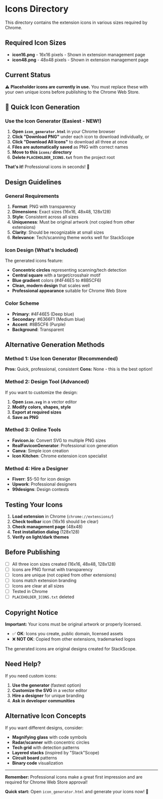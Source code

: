 # Icons Directory

This directory contains the extension icons in various sizes required by Chrome.

## Required Icon Sizes

- **icon16.png** - 16x16 pixels - Shown in extension management page
- **icon48.png** - 48x48 pixels - Shown in extension management page

## Current Status

⚠️ **Placeholder icons are currently in use.** You must replace these with your own unique icons before publishing to the Chrome Web Store.

## 🚀 Quick Icon Generation

### Use the Icon Generator (Easiest - NEW!)

1. **Open `icon_generator.html`** in your Chrome browser
2. **Click "Download PNG"** under each icon to download individually, or
3. **Click "Download All Icons"** to download all three at once
4. **Files are automatically saved** as PNG with correct names
5. **Move to this `icons/` directory**
6. **Delete `PLACEHOLDER_ICONS.txt`** from the project root

**That's it!** Professional icons in seconds! 🎉

## Design Guidelines

### General Requirements

1. **Format**: PNG with transparency
2. **Dimensions**: Exact sizes (16x16, 48x48, 128x128)
3. **Style**: Consistent across all sizes
4. **Uniqueness**: Must be original artwork (not copied from other extensions)
5. **Clarity**: Should be recognizable at small sizes
6. **Relevance**: Tech/scanning theme works well for StackScope

### Icon Design (What's Included)

The generated icons feature:
- **Concentric circles** representing scanning/tech detection
- **Central square** with a target/crosshair motif
- **Blue gradient** colors (#4F46E5 to #8B5CF6)
- **Clean, modern design** that scales well
- **Professional appearance** suitable for Chrome Web Store

### Color Scheme

- **Primary**: #4F46E5 (Deep blue)
- **Secondary**: #6366F1 (Medium blue)
- **Accent**: #8B5CF6 (Purple)
- **Background**: Transparent

## Alternative Generation Methods

### Method 1: Use Icon Generator (Recommended)

**Pros:** Quick, professional, consistent
**Cons:** None - this is the best option!

### Method 2: Design Tool (Advanced)

If you want to customize the design:

1. **Open `icon.svg`** in a vector editor
2. **Modify colors, shapes, style**
3. **Export at required sizes**
4. **Save as PNG**

### Method 3: Online Tools

- **Favicon.io**: Convert SVG to multiple PNG sizes
- **RealFaviconGenerator**: Professional icon generation
- **Canva**: Simple icon creation
- **Icon Kitchen**: Chrome extension icon specialist

### Method 4: Hire a Designer

- **Fiverr**: $5-50 for icon design
- **Upwork**: Professional designers
- **99designs**: Design contests

## Testing Your Icons

1. **Load extension** in Chrome (`chrome://extensions/`)
2. **Check toolbar** icon (16x16 should be clear)
3. **Check management page** (48x48)
4. **Test installation dialog** (128x128)
5. **Verify on light/dark themes**

## Before Publishing

- [ ] All three icon sizes created (16x16, 48x48, 128x128)
- [ ] Icons are PNG format with transparency
- [ ] Icons are unique (not copied from other extensions)
- [ ] Icons match extension branding
- [ ] Icons are clear at all sizes
- [ ] Tested in Chrome
- [ ] `PLACEHOLDER_ICONS.txt` deleted

## Copyright Notice

**Important:** Your icons must be original artwork or properly licensed.

- ✅ **OK**: Icons you create, public domain, licensed assets
- ❌ **NOT OK**: Copied from other extensions, trademarked logos

The generated icons are original designs created for StackScope.

## Need Help?

If you need custom icons:

1. **Use the generator** (fastest option)
2. **Customize the SVG** in a vector editor
3. **Hire a designer** for unique branding
4. **Ask in developer communities**

## Alternative Icon Concepts

If you want different designs, consider:
- **Magnifying glass** with code symbols
- **Radar/scanner** with concentric circles
- **Tech grid** with detection patterns
- **Layered stacks** (inspired by "Stack"Scope)
- **Circuit board** patterns
- **Binary code** visualization

---

**Remember:** Professional icons make a great first impression and are required for Chrome Web Store approval!

**Quick start:** Open `icon_generator.html` and generate your icons now! 🎨
